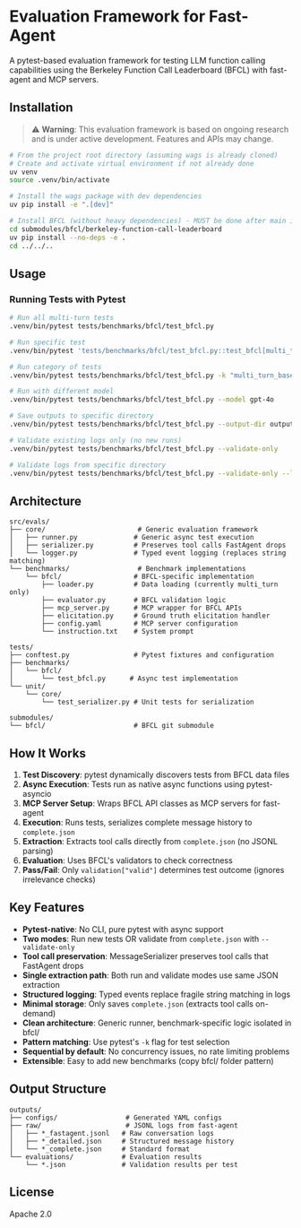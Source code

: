 # Evaluation Framework for Fast-Agent

A pytest-based evaluation framework for testing LLM function calling capabilities using the Berkeley Function Call Leaderboard (BFCL) with fast-agent and MCP servers.

## Installation

> ⚠️ **Warning**: This evaluation framework is based on ongoing research and is under active development. Features and APIs may change.

```bash
# From the project root directory (assuming wags is already cloned)
# Create and activate virtual environment if not already done
uv venv
source .venv/bin/activate

# Install the wags package with dev dependencies
uv pip install -e ".[dev]"

# Install BFCL (without heavy dependencies) - MUST be done after main install
cd submodules/bfcl/berkeley-function-call-leaderboard
uv pip install --no-deps -e .
cd ../../..
```

## Usage

### Running Tests with Pytest

```bash
# Run all multi-turn tests
.venv/bin/pytest tests/benchmarks/bfcl/test_bfcl.py

# Run specific test
.venv/bin/pytest 'tests/benchmarks/bfcl/test_bfcl.py::test_bfcl[multi_turn_base_55]'

# Run category of tests
.venv/bin/pytest tests/benchmarks/bfcl/test_bfcl.py -k "multi_turn_base"

# Run with different model
.venv/bin/pytest tests/benchmarks/bfcl/test_bfcl.py --model gpt-4o

# Save outputs to specific directory
.venv/bin/pytest tests/benchmarks/bfcl/test_bfcl.py --output-dir outputs/experiment1

# Validate existing logs only (no new runs)
.venv/bin/pytest tests/benchmarks/bfcl/test_bfcl.py --validate-only

# Validate logs from specific directory
.venv/bin/pytest tests/benchmarks/bfcl/test_bfcl.py --validate-only --log-dir outputs/experiment1/raw
```

## Architecture

```
src/evals/
├── core/                       # Generic evaluation framework
│   ├── runner.py              # Generic async test execution
│   ├── serializer.py          # Preserves tool calls FastAgent drops
│   └── logger.py              # Typed event logging (replaces string matching)
└── benchmarks/                 # Benchmark implementations
    └── bfcl/                  # BFCL-specific implementation
        ├── loader.py          # Data loading (currently multi_turn only)
        ├── evaluator.py       # BFCL validation logic
        ├── mcp_server.py      # MCP wrapper for BFCL APIs
        ├── elicitation.py     # Ground truth elicitation handler
        ├── config.yaml        # MCP server configuration
        └── instruction.txt    # System prompt

tests/
├── conftest.py                # Pytest fixtures and configuration
├── benchmarks/
│   └── bfcl/
│       └── test_bfcl.py      # Async test implementation
└── unit/
    └── core/
        └── test_serializer.py # Unit tests for serialization

submodules/
└── bfcl/                      # BFCL git submodule
```

## How It Works

1. **Test Discovery**: pytest dynamically discovers tests from BFCL data files
2. **Async Execution**: Tests run as native async functions using pytest-asyncio
3. **MCP Server Setup**: Wraps BFCL API classes as MCP servers for fast-agent
4. **Execution**: Runs tests, serializes complete message history to `complete.json`
5. **Extraction**: Extracts tool calls directly from `complete.json` (no JSONL parsing)
6. **Evaluation**: Uses BFCL's validators to check correctness
7. **Pass/Fail**: Only `validation["valid"]` determines test outcome (ignores irrelevance checks)

## Key Features

- **Pytest-native**: No CLI, pure pytest with async support
- **Two modes**: Run new tests OR validate from `complete.json` with `--validate-only`
- **Tool call preservation**: MessageSerializer preserves tool calls that FastAgent drops
- **Single extraction path**: Both run and validate modes use same JSON extraction
- **Structured logging**: Typed events replace fragile string matching in logs
- **Minimal storage**: Only saves `complete.json` (extracts tool calls on-demand)
- **Clean architecture**: Generic runner, benchmark-specific logic isolated in bfcl/
- **Pattern matching**: Use pytest's `-k` flag for test selection
- **Sequential by default**: No concurrency issues, no rate limiting problems
- **Extensible**: Easy to add new benchmarks (copy bfcl/ folder pattern)

## Output Structure

```
outputs/
├── configs/                 # Generated YAML configs
├── raw/                     # JSONL logs from fast-agent
│   ├── *_fastagent.jsonl   # Raw conversation logs
│   ├── *_detailed.json     # Structured message history
│   └── *_complete.json     # Standard format
└── evaluations/            # Evaluation results
    └── *.json              # Validation results per test
```

## License

Apache 2.0